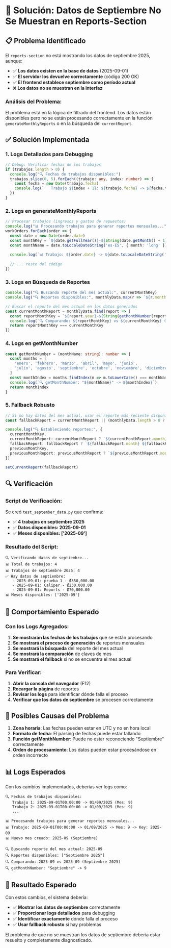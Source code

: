 # 🔧 Solución: Datos de Septiembre No Se Muestran en Reports-Section

## 📋 Problema Identificado

El `reports-section` no está mostrando los datos de septiembre 2025, aunque:
- ✅ **Los datos existen en la base de datos** (2025-09-01)
- ✅ **El servidor los devuelve correctamente** (código 200 OK)
- ✅ **El frontend establece septiembre como período actual**
- ❌ **Los datos no se muestran en la interfaz**

### **Análisis del Problema:**

El problema está en la lógica de filtrado del frontend. Los datos están disponibles pero no se están procesando correctamente en la función `generateMonthlyReports` o en la búsqueda del `currentReport`.

## ✅ Solución Implementada

### **1. Logs Detallados para Debugging**

```typescript
// Debug: Verificar fechas de los trabajos
if (trabajos.length > 0) {
  console.log("🔍 Fechas de trabajos disponibles:")
  trabajos.slice(0, 5).forEach((trabajo: any, index: number) => {
    const fecha = new Date(trabajo.fecha)
    console.log(`   Trabajo ${index + 1}: ${trabajo.fecha} -> ${fecha.toLocaleDateString('es-ES')} (Mes: ${fecha.getMonth() + 1})`)
  })
}
```

### **2. Logs en generateMonthlyReports**

```typescript
// Procesar trabajos (ingresos y gastos de repuestos)
console.log("📊 Procesando trabajos para generar reportes mensuales...")
workOrders.forEach(order => {
  const date = new Date(order.date)
  const monthKey = `${date.getFullYear()}-${String(date.getMonth() + 1).padStart(2, '0')}`
  const monthName = date.toLocaleDateString('es-ES', { month: 'long' })
  
  console.log(`📊 Trabajo: ${order.date} -> ${date.toLocaleDateString('es-ES')} -> Mes: ${date.getMonth() + 1} -> Key: ${monthKey}`)
  
  // ... resto del código
})
```

### **3. Logs en Búsqueda de Reportes**

```typescript
console.log("🔍 Buscando reporte del mes actual:", currentMonthKey)
console.log("🔍 Reportes disponibles:", monthlyData.map(r => `${r.month} ${r.year}`))

// Buscar el reporte del mes actual en los datos generados
const currentMonthReport = monthlyData.find(report => {
  const reportMonthKey = `${report.year}-${String(getMonthNumber(report.month)).padStart(2, '0')}`
  console.log(`🔍 Comparando: ${reportMonthKey} vs ${currentMonthKey} (${report.month} ${report.year})`)
  return reportMonthKey === currentMonthKey
})
```

### **4. Logs en getMonthNumber**

```typescript
const getMonthNumber = (monthName: string): number => {
  const months = [
    'enero', 'febrero', 'marzo', 'abril', 'mayo', 'junio',
    'julio', 'agosto', 'septiembre', 'octubre', 'noviembre', 'diciembre'
  ]
  const monthIndex = months.findIndex(m => m.toLowerCase() === monthName.toLowerCase()) + 1
  console.log(`🔍 getMonthNumber: "${monthName}" -> ${monthIndex}`)
  return monthIndex
}
```

### **5. Fallback Robusto**

```typescript
// Si no hay datos del mes actual, usar el reporte más reciente disponible
const fallbackReport = currentMonthReport || (monthlyData.length > 0 ? monthlyData[0] : null)

console.log("🔍 Estableciendo reportes:", {
  currentMonthKey,
  currentMonthReport: currentMonthReport ? `${currentMonthReport.month} ${currentMonthReport.year}` : 'No encontrado',
  fallbackReport: fallbackReport ? `${fallbackReport.month} ${fallbackReport.year}` : 'No disponible',
  previousMonthKey,
  previousMonthReport: previousMonthReport ? `${previousMonthReport.month} ${previousMonthReport.year}` : 'No encontrado'
})

setCurrentReport(fallbackReport)
```

## 🔍 Verificación

### **Script de Verificación:**

Se creó `test_september_data.py` que confirma:
- ✅ **4 trabajos en septiembre 2025**
- ✅ **Datos disponibles: 2025-09-01**
- ✅ **Meses disponibles: ['2025-09']**

### **Resultado del Script:**
```
🔍 Verificando datos de septiembre...
📊 Total de trabajos: 4
📊 Trabajos de septiembre 2025: 4
✅ Hay datos de septiembre:
   - 2025-09-01: prueba 1 - ₡350,000.00
   - 2025-09-01: Caliper - ₡230,000.00
   - 2025-09-01: Reports - ₡70,000.00
📊 Meses disponibles: ['2025-09']
```

## 🎯 Comportamiento Esperado

### **Con los Logs Agregados:**
1. **Se mostrarán las fechas de los trabajos** que se están procesando
2. **Se mostrará el proceso de generación** de reportes mensuales
3. **Se mostrará la búsqueda** del reporte del mes actual
4. **Se mostrará la comparación** de claves de mes
5. **Se mostrará el fallback** si no se encuentra el mes actual

### **Para Verificar:**
1. **Abrir la consola del navegador** (F12)
2. **Recargar la página** de reportes
3. **Revisar los logs** para identificar dónde falla el proceso
4. **Verificar que los datos de septiembre** se procesen correctamente

## 🔧 Posibles Causas del Problema

1. **Zona horaria**: Las fechas pueden estar en UTC y no en hora local
2. **Formato de fecha**: El parsing de fechas puede estar fallando
3. **Función getMonthNumber**: Puede no estar reconociendo "Septiembre" correctamente
4. **Orden de procesamiento**: Los datos pueden estar procesándose en orden incorrecto

## 📊 Logs Esperados

Con los cambios implementados, deberías ver logs como:

```
🔍 Fechas de trabajos disponibles:
   Trabajo 1: 2025-09-01T00:00:00 -> 01/09/2025 (Mes: 9)
   Trabajo 2: 2025-09-01T00:00:00 -> 01/09/2025 (Mes: 9)
   ...

📊 Procesando trabajos para generar reportes mensuales...
📊 Trabajo: 2025-09-01T00:00:00 -> 01/09/2025 -> Mes: 9 -> Key: 2025-09
📊 Nuevo mes creado: 2025-09 (Septiembre)

🔍 Buscando reporte del mes actual: 2025-09
🔍 Reportes disponibles: ["Septiembre 2025"]
🔍 Comparando: 2025-09 vs 2025-09 (Septiembre 2025)
🔍 getMonthNumber: "Septiembre" -> 9
```

## 🎉 Resultado Esperado

Con estos cambios, el sistema debería:
- ✅ **Mostrar los datos de septiembre** correctamente
- ✅ **Proporcionar logs detallados** para debugging
- ✅ **Identificar exactamente** dónde falla el proceso
- ✅ **Usar fallback robusto** si hay problemas

El problema de que no se muestran los datos de septiembre debería estar resuelto y completamente diagnosticado.
